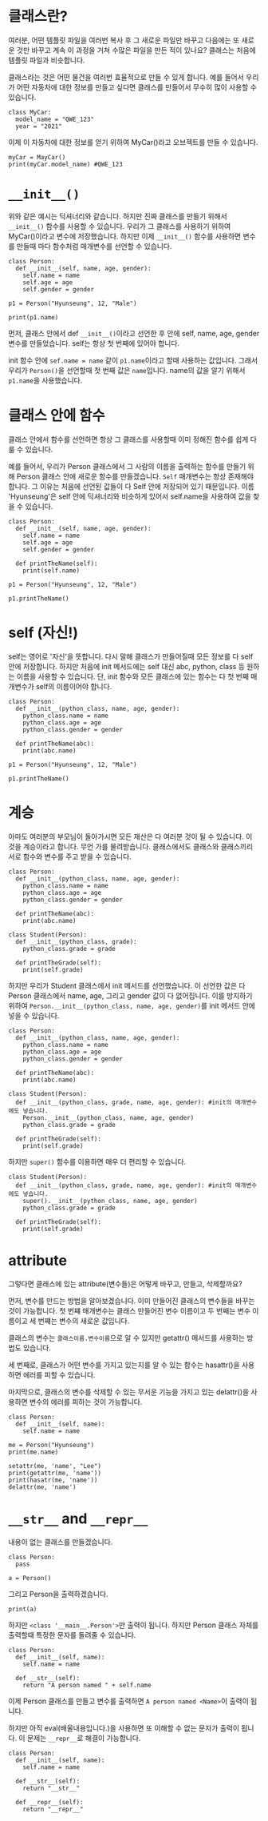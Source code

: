 # 클래스란?
여러분, 어떤 템플릿 파일을 여러번 복사 후 그 새로운 파일만 바꾸고 다음에는 또 새로운 것만 바꾸고 계속 이 과정을 거쳐 수많은 파일을 만든 적이 있나요? 클래스는 처음에 템플릿 파일과 비슷합니다.

클래스라는 것은 어떤 물건을 여러번 효율적으로 만들 수 있게 합니다. 예를 들어서 우리가 어떤 자동차에 대한 정보를 만들고 싶다면 클래스를 만들어서 무수히 많이 사용할 수 있습니다.

```
class MyCar:
  model_name = "QWE_123"
  year = "2021"
```

이제 이 자동차에 대한 정보를 얻기 위하여 MyCar()라고 오브젝트를 만들 수 있습니다.

```
myCar = MayCar()
print(myCar.model_name) #QWE_123
```

# `__init__()`
위와 같은 예시는 딕셔너리와 같습니다. 하지만 진짜 클래스를 만들기 위해서 `__init__()` 함수를 사용할 수 있습니다. 우리가 그 클래스를 사용하기 위하여 MyCar()이라고 변수에 저장했습니다. 하지만 이제 `__init__()` 함수를 사용하면 변수를 만들때 마다 함수처럼 매개변수를 선언할 수 있습니다.

```
class Person:
  def __init__(self, name, age, gender):
    self.name = name
    self.age = age
    self.gender = gender

p1 = Person("Hyunseung", 12, "Male")

print(p1.name)
```

먼저, 클래스 안에서 def `__init__()`이라고 선언한 후 안에 self, name, age, gender 변수를 만들었습니다. self는 항상 첫 번째에 있어야 합니다.

init 함수 안에 `sef.name = name` 같이 `p1.name`이라고 할때 사용하는 값입니다. 그래서 우리가 `Person()`을 선언할때 첫 번째 값은 `name`입니다. name의 값을 알기 위해서 `p1.name`을 사용했습니다.

# 클래스 안에 함수
클래스 안에서 함수를 선언하면 항상 그 클래스를 사용할때 이미 정해진 함수를 쉽게 다룰 수 있습니다.

예를 들어서, 우리가 Person 클래스에서 그 사람의 이름을 출력하는 함수를 만들기 위해 Person 클래스 안에 새로운 함수를 만들겠습니다. `Self` 매개변수는 항상 존재해야 합니다. 그 이유는 처음에 선언된 값들이 다 Self 안에 저장되어 있기 때문입니다. 이름 'Hyunseung'은 self 안에 딕셔너리와 비슷하게 있어서 self.name을 사용하여 값을 찾을 수 있습니다.

```
class Person:
  def __init__(self, name, age, gender):
    self.name = name
    self.age = age
    self.gender = gender

  def printTheName(self):
    print(self.name)

p1 = Person("Hyunseung", 12, "Male")

p1.printTheName()
```

# self (자신!)
self는 영어로 '자신'을 뜻합니다. 다시 말해 클래스가 만들어질때 모든 정보를 다 self 안에 저장합니다. 하지만 처음에 init 메서드에는 self 대신 abc, python, class 등 원하는 이름을 사용할 수 있습니다. 단, init 함수와 모든 클래스에 있는 함수는 다 첫 번째 매개변수가 self의 이름이어야 합니다.

```
class Person:
  def __init__(python_class, name, age, gender):
    python_class.name = name
    python_class.age = age
    python_class.gender = gender

  def printTheName(abc):
    print(abc.name)

p1 = Person("Hyunseung", 12, "Male")

p1.printTheName()
```

# 계승
아마도 여러분의 부모님이 돌아가시면 모든 재산은 다 여러분 것이 될 수 있습니다. 이 것을 계승이라고 합니다. 무언 가를 물려받습니다. 클래스에서도 클래스와 클래스끼리 서로 함수와 변수를 주고 받을 수 있습니다.

```
class Person:
  def __init__(python_class, name, age, gender):
    python_class.name = name
    python_class.age = age
    python_class.gender = gender

  def printTheName(abc):
    print(abc.name)

class Student(Person):
  def __init__(python_class, grade):
    python_class.grade = grade

  def printTheGrade(self):
    print(self.grade)
```

하지만 우리가 Student 클래스에서 init 메서드를 선언했습니다. 이 선언한 값은 다 Person 클래스에서 name, age, 그리고 gender 값이 다 없어집니다. 이를 방지하기 위하여 `Person.__init__(python_class, name, age, gender)`를 init 메서드 안에 넣을 수 있습니다.

```
class Person:
  def __init__(python_class, name, age, gender):
    python_class.name = name
    python_class.age = age
    python_class.gender = gender

  def printTheName(abc):
    print(abc.name)

class Student(Person):
  def __init__(python_class, grade, name, age, gender): #init의 매개변수에도 넣습니다.
    Person.__init__(python_class, name, age, gender)
    python_class.grade = grade

  def printTheGrade(self):
    print(self.grade)
```

하지만 `super()` 함수를 이용하면 매우 더 편리할 수 있습니다.

```
class Student(Person):
  def __init__(python_class, grade, name, age, gender): #init의 매개변수에도 넣습니다.
    super().__init__(python_class, name, age, gender)
    python_class.grade = grade

  def printTheGrade(self):
    print(self.grade)
```

# attribute
그렇다면 클래스에 있는 attribute(변수들)은 어떻게 바꾸고, 만들고, 삭제할까요?

먼저, 변수를 만드는 방법을 알아보겠습니다. 이미 만들어진 클래스의 변수들을 바꾸는 것이 가능합니다. 첫 번쨰 매개변수는 클래스 만들어진 변수 이름이고 두 번째는 변수 이름이고 세 번쨰는 변수의 새로운 값입니다.

클래스의 변수는 `클래스이름.변수이름`으로 알 수 있지만 getattr() 메서드를 사용하는 방법도 있습니다.

세 번째로, 클래스가 어떤 변수를 가지고 있는지를 알 수 있는 함수는 hasattr()을 사용하면 에러를 피할 수 있습니다.

마지막으로, 클래스의 변수를 삭제할 수 있는 무서운 기능을 가지고 있는 delattr()을 사용하면 변수의 에러를 피하는 것이 가능합니다.

```
class Person:
  def __init__(self, name):
    self.name = name

me = Person("Hyunseung")
print(me.name)

setattr(me, 'name', "Lee")
print(getattr(me, 'name'))
print(hasatr(me, 'name'))
delattr(me, 'name')
```

# `__str__` and `__repr__`
내용이 없는 클래스를 만들겠습니다.

```
class Person:
  pass

a = Person()
```

그리고 Person을 출력하겠습니다.

```
print(a)
```

하지만 `<class '__main__.Person'>`만 출력이 됩니다. 하지만 Person 클래스 자체를 출력할때 특정한 문자를 돌려줄 수 있습니다.

```
class Person:
  def __init__(self, name):
    self.name = name

  def __str__(self):
    return "A person named " + self.name
```

이제 Person 클래스를 만들고 변수를 출력하면 `A person named <Name>`이 출력이 됩니다.

하지만 아직 eval(배울내용입니다.)을 사용하면 또 이해할 수 없는 문자가 출력이 됩니다. 이 문제는 `__repr__`로 해결이 가능합니다.

```
class Person:
  def __init__(self, name):
    self.name = name

  def __str__(self):
    return "__str__"

  def __repr__(self):
    return "__repr__"
```
